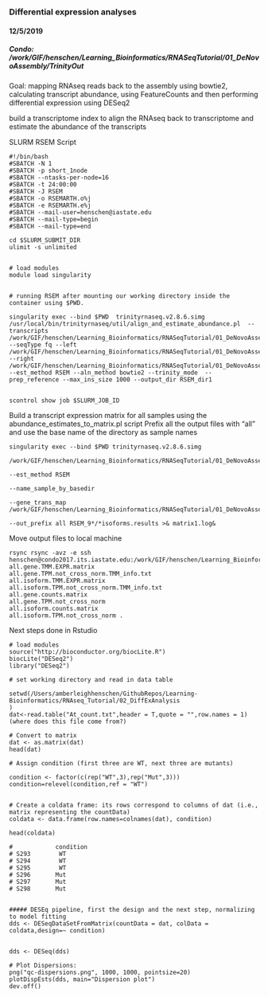 ### Differential expression analyses
#### 12/5/2019

##### Condo: /work/GIF/henschen/Learning_Bioinformatics/RNASeqTutorial/01_DeNovoAssembly/TrinityOut


Goal: mapping RNAseq reads back to the assembly using bowtie2, calculating transcript abundance, using FeatureCounts and then performing differential expression using DESeq2


build a transcriptome index to align the RNAseq back to transcriptome and estimate the abundance of the transcripts

SLURM RSEM Script
```
#!/bin/bash
#SBATCH -N 1
#SBATCH -p short_1node
#SBATCH --ntasks-per-node=16
#SBATCH -t 24:00:00
#SBATCH -J RSEM
#SBATCH -o RSEMARTH.o%j
#SBATCH -e RSEMARTH.e%j
#SBATCH --mail-user=henschen@iastate.edu
#SBATCH --mail-type=begin
#SBATCH --mail-type=end

cd $SLURM_SUBMIT_DIR
ulimit -s unlimited


# load modules
module load singularity


# running RSEM after mounting our working directory inside the container using $PWD.

singularity exec --bind $PWD  trinityrnaseq.v2.8.6.simg /usr/local/bin/trinityrnaseq/util/align_and_estimate_abundance.pl  --transcripts /work/GIF/henschen/Learning_Bioinformatics/RNASeqTutorial/01_DeNovoAssembly/TrinityOut/Trinity.fasta --seqType fq --left /work/GIF/henschen/Learning_Bioinformatics/RNASeqTutorial/01_DeNovoAssembly/left_1a.gz --right /work/GIF/henschen/Learning_Bioinformatics/RNASeqTutorial/01_DeNovoAssembly/right_2a.gz --est_method RSEM --aln_method bowtie2 --trinity_mode  --prep_reference --max_ins_size 1000 --output_dir RSEM_dir1 


scontrol show job $SLURM_JOB_ID
```


Build a transcript expression matrix for all samples using the abundance_estimates_to_matrix.pl script
Prefix all the output files with “all” and use the base name of the directory as sample names
```
singularity exec --bind $PWD trinityrnaseq.v2.8.6.simg

/work/GIF/henschen/Learning_Bioinformatics/RNASeqTutorial/01_DeNovoAssembly/abundance_estimates_to_matrix.pl

--est_method RSEM

--name_sample_by_basedir

--gene_trans_map /work/GIF/henschen/Learning_Bioinformatics/RNASeqTutorial/01_DeNovoAssembly/TrinityOut/Trinity.fasta.gene_trans_map

--out_prefix all RSEM_9*/*isoforms.results >& matrix1.log&
```


Move output files to local machine
```
rsync rsync -avz -e ssh henschen@condo2017.its.iastate.edu:/work/GIF/henschen/Learning_Bioinformatics/RNASeqTutorial/01_DeNovoAssembly/TrinityOut
all.gene.TMM.EXPR.matrix
all.gene.TPM.not_cross_norm.TMM_info.txt
all.isoform.TMM.EXPR.matrix
all.isoform.TPM.not_cross_norm.TMM_info.txt
all.gene.counts.matrix
all.gene.TPM.not_cross_norm
all.isoform.counts.matrix
all.isoform.TPM.not_cross_norm .
```

Next steps done in Rstudio

```
# load modules
source("http://bioconductor.org/biocLite.R")
biocLite("DESeq2")
library("DESeq2")
```

```
# set working directory and read in data table

setwd(/Users/amberleighhenschen/GithubRepos/Learning-Bioinformatics/RNAseq_Tutorial/02_DiffExAnalysis
)
dat<-read.table("At_count.txt",header = T,quote = "",row.names = 1) (where does this file come from?)

# Convert to matrix
dat <- as.matrix(dat)
head(dat)

# Assign condition (first three are WT, next three are mutants)

condition <- factor(c(rep("WT",3),rep("Mut",3)))
condition=relevel(condition,ref = "WT")


# Create a coldata frame: its rows correspond to columns of dat (i.e., matrix representing the countData)
coldata <- data.frame(row.names=colnames(dat), condition)

head(coldata)

#            condition
# S293        WT
# S294        WT
# S295        WT
# S296       Mut
# S297       Mut
# S298       Mut


##### DESEq pipeline, first the design and the next step, normalizing to model fitting
dds <- DESeqDataSetFromMatrix(countData = dat, colData = coldata,design=~ condition)


dds <- DESeq(dds)

# Plot Dispersions:
png("qc-dispersions.png", 1000, 1000, pointsize=20)
plotDispEsts(dds, main="Dispersion plot")
dev.off()
```
